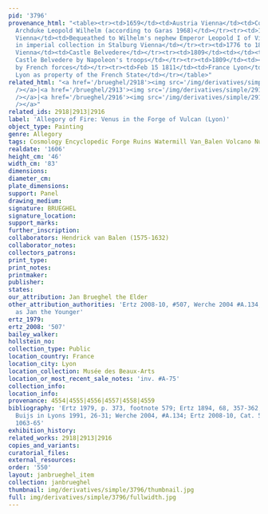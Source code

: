 ```yaml
---
pid: '3796'
provenance_html: "<table><tr><td>1659</td><td>Austria Vienna</td><td>Collection of
  Archduke Leopold Wilhelm (according to Garas 1968)</td></tr><tr><td>1661</td><td>Austria
  Vienna</td><td>Bequeathed to Wilhelm's nephew Emperor Leopold I of Vienna and placed
  in imperial collection in Stalburg Vienna</td></tr><tr><td>1776 to 1809</td><td>Austria
  Vienna</td><td>Castle Belvedere</td></tr><tr><td>1809</td><td></td><td>Stolen from
  Castle Belvedere by Napoleon's troops</td></tr><tr><td>1809</td><td></td><td>Seized
  by French forces</td></tr><tr><td>Feb 15 1811</td><td>France Lyon</td><td>Sent to
  Lyon as property of the French State</td></tr></table>"
related_html: "<a href='/brueghel/2918'><img src='/img/derivatives/simple/2918/thumbnail.jpg'
  /></a>|<a href='/brueghel/2913'><img src='/img/derivatives/simple/2913/thumbnail.jpg'
  /></a>|<a href='/brueghel/2916'><img src='/img/derivatives/simple/2916/thumbnail.jpg'
  /></a>"
related_ids: 2918|2913|2916
label: 'Allegory of Fire: Venus in the Forge of Vulcan (Lyon)'
object_type: Painting
genre: Allegory
tags: Cosmology Encyclopedic Forge Ruins Watermill Van_Balen Volcano Nude Landscape
realdate: '1606'
height_cm: '46'
width_cm: '83'
dimensions:
diameter_cm:
plate_dimensions:
support: Panel
drawing_medium:
signature: BRUEGHEL
signature_location:
support_marks:
further_inscription:
collaborators: Hendrick van Balen (1575-1632)
collaborator_notes:
collectors_patrons:
print_type:
print_notes:
printmaker:
publisher:
states:
our_attribution: Jan Brueghel the Elder
other_attribution_authorities: 'Ertz 2008-10, #507, Werche 2004 #A.134, Ertz 1984
  as Jan the Younger'
ertz_1979:
ertz_2008: '507'
bailey_walker:
hollstein_no:
collection_type: Public
location_country: France
location_city: Lyon
location_collection: Musée des Beaux-Arts
location_or_most_recent_sale_notes: 'inv. #A-75'
collection_info:
location_info:
provenance: 4554|4555|4556|4557|4558|4559
bibliography: 'Ertz 1979, p. 373, footnote 579; Ertz 1894, 68, 357-362, #s 193-196;
  Buijs in Lyons 1991, 26-31; Werche 2004, #A.134; Ertz 2008-10, Cat. 507, pp. 1061,
  1063-65'
exhibition_history:
related_works: 2918|2913|2916
copies_and_variants:
curatorial_files:
external_resources:
order: '550'
layout: janbrueghel_item
collection: janbrueghel
thumbnail: img/derivatives/simple/3796/thumbnail.jpg
full: img/derivatives/simple/3796/fullwidth.jpg
---
```

